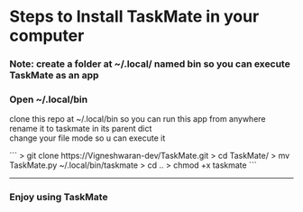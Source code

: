 <h1>Steps to Install TaskMate in your computer</h1>
<h3>Note: create a folder at ~/.local/ named bin so you can execute TaskMate as an app</h3>
<h3>Open ~/.local/bin</h3>
<p>clone this repo at ~/.local/bin so you can run this app from anywhere<br>rename it to taskmate in its parent dict<br>change your file mode so u can execute it</p>
```
> git clone https://Vigneshwaran-dev/TaskMate.git 
> cd TaskMate/
> mv TaskMate.py ~/.local/bin/taskmate  
> cd ..
> chmod +x taskmate 
```
<hr>
<h3>Enjoy using TaskMate</h3>
